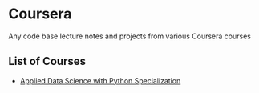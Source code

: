 # Coursera
Any code base lecture notes and projects from various Coursera courses 

## List of Courses

- [Applied Data Science with Python Specialization](https://github.com/kh4vv/Coursera/tree/origin/UMich_DataScience)
